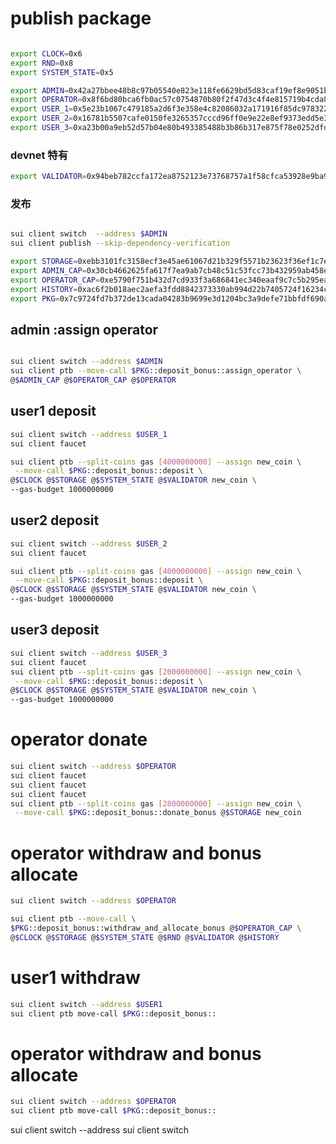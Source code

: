 # publish package
```bash

export CLOCK=0x6
export RND=0x8
export SYSTEM_STATE=0x5

```

```bash
export ADMIN=0x42a27bbee48b8c97b05540e823e118fe6629bd5d83caf19ef8e9051bf3addf9e
export OPERATOR=0x8f6bd80bca6fb0ac57c0754870b80f2f47d3c4f4e815719b4cda8102cd1bc5b0
export USER_1=0x5e23b1067c479185a2d6f3e358e4c82086032a171916f85dc9783226d7d504de
export USER_2=0x16781b5507cafe0150fe3265357cccd96ff0e9e22e8ef9373edd5e3b4a808884
export USER_3=0xa23b00a9eb52d57b04e80b493385488b3b86b317e875f78e0252dfd1793496bb
```

### devnet 特有
```bash
export VALIDATOR=0x94beb782ccfa172ea8752123e73768757a1f58cfca53928e9ba918a2c44a695b
```
### 发布

```bash

sui client switch  --address $ADMIN
sui client publish --skip-dependency-verification 

```

```bash
export STORAGE=0xebb3101fc3158ecf3e45ae61067d21b329f5571b23623f36ef1c7e2bcc1edd67
export ADMIN_CAP=0x30cb4662625fa617f7ea9ab7cb48c51c53fcc73b432959ab458eb833e13b6960
export OPERATOR_CAP=0xe5790f751b432d7cd933f3a686841ec340eaaf9c7c5b295ea97bcb89d1ab1bee
export HISTORY=0xac6f2b018aec2aefa3fdd8842373330ab994d22b7405724f16234c14a1555f57
export PKG=0x7c9724fd7b372de13cada04283b9699e3d1204bc3a9defe71bbfdf690a54eab7
```




## admin :assign operator
```bash

sui client switch --address $ADMIN
sui client ptb --move-call $PKG::deposit_bonus::assign_operator \
@$ADMIN_CAP @$OPERATOR_CAP @$OPERATOR
```


## user1 deposit
```bash
sui client switch --address $USER_1
sui client faucet 

sui client ptb --split-coins gas [4000000000] --assign new_coin \
 --move-call $PKG::deposit_bonus::deposit \
@$CLOCK @$STORAGE @$SYSTEM_STATE @$VALIDATOR new_coin \
--gas-budget 1000000000
```

## user2 deposit
```bash
sui client switch --address $USER_2
sui client faucet 

sui client ptb --split-coins gas [4000000000] --assign new_coin \
 --move-call $PKG::deposit_bonus::deposit \
@$CLOCK @$STORAGE @$SYSTEM_STATE @$VALIDATOR new_coin \
--gas-budget 1000000000
```

## user3 deposit
```bash
sui client switch --address $USER_3
sui client faucet 
sui client ptb --split-coins gas [2000000000] --assign new_coin \
 --move-call $PKG::deposit_bonus::deposit \
@$CLOCK @$STORAGE @$SYSTEM_STATE @$VALIDATOR new_coin \
--gas-budget 1000000000
```

#  operator donate
```bash
sui client switch --address $OPERATOR
sui client faucet
sui client faucet
sui client faucet
sui client ptb --split-coins gas [2800000000] --assign new_coin \
 --move-call $PKG::deposit_bonus::donate_bonus @$STORAGE new_coin

```

# operator  withdraw and bonus allocate

```bash
sui client switch --address $OPERATOR

sui client ptb --move-call \
$PKG::deposit_bonus::withdraw_and_allocate_bonus @$OPERATOR_CAP \
@$CLOCK @$STORAGE @$SYSTEM_STATE @$RND @$VALIDATOR @$HISTORY
```
# user1  withdraw
```bash
sui client switch --address $USER1
sui client ptb move-call $PKG::deposit_bonus::
```

#   operator  withdraw and bonus allocate
```bash
sui client switch --address $OPERATOR
sui client ptb move-call $PKG::deposit_bonus::
```

sui client switch --address 
sui client switch